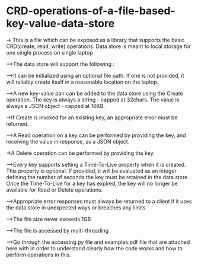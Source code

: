 # CRD-operations-of-a-file-based-key-value-data-store



-> This is a file which can be exposed as a library that supports the basic CRD(create, read, write) operations. Data store is meant to local storage for one single process on single laptop

-->The data store will support the following :

-->It can be initialized using an optional file path. If one is not provided, it will reliably create itself in a reasonable location on the laptop.

-->A new key-value pair can be added to the data store using the Create operation. The key is always a string - capped at 32chars. The value is always a JSON object - capped at 16KB.

->If Create is invoked for an existing key, an appropriate error must be returned.

-->A Read operation on a key can be performed by providing the key, and receiving the value in response, as a JSON object.

->A Delete operation can be performed by providing the key.

-->Every key supports setting a Time-To-Live property when it is created. This property is optional. If provided, it will be evaluated as an integer defining the number of seconds the key must be retained in the data store. Once the Time-To-Live for a key has expired, the key will no longer be available for Read or Delete operations.

-->Appropriate error responses must always be returned to a client if it uses the data store in unexpected ways or breaches any limits

-->The file size never exceeds 1GB

-->The file is accessed by multi-threading

-->Go through the accessing.py file and examples.pdf file that are attached here with in order to understand clearly how the code works and how to perform operations in this.
